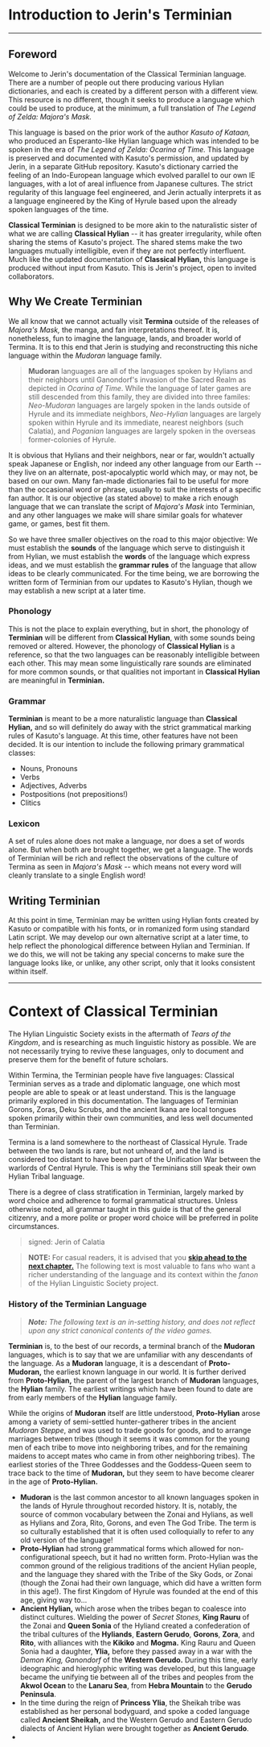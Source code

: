 # Introduction to Jerin's Terminian
---

## Foreword

Welcome to Jerin's documentation of the Classical Terminian language. There are a number of people out there producing various Hylian dictionaries, and each is created by a different person with a different view. This resource is no different, though it seeks to produce a language which could be used to produce, at the minimum, a full translation of _The Legend of Zelda: Majora's Mask._

This language is based on the prior work of the author _Kasuto of Kataan,_ who produced an Esperanto-like Hylian language which was intended to be spoken in the era of _The Legend of Zelda: Ocarina of Time._ This language is preserved and documented with Kasuto's permission, and updated by Jerin, in a separate GitHub repository. Kasuto's dictionary carried the feeling of an Indo-European language which evolved parallel to our own IE languages, with a lot of areal influence from Japanese cultures. The strict regularity of this language feel engineered, and Jerin actually interprets it as a language engineered by the King of Hyrule based upon the already spoken languages of the time.

**Classical Terminian** is designed to be more akin to the naturalistic sister of what we are calling **Classical Hylian** -- it has greater irregularity, while often sharing the stems of Kasuto's project. The shared stems make the two languages mutually intelligible, even if they are not perfectly interfluent. Much like the updated documentation of **Classical Hylian,** this language is produced without input from Kasuto. This is Jerin's project, open to invited collaborators.

## Why We Create Terminian

We all know that we cannot actually visit **Termina** outside of the releases of _Majora's Mask,_ the manga, and fan interpretations thereof. It is, nonetheless, fun to imagine the language, lands, and broader world of Termina. It is to this end that Jerin is studying and reconstructing this niche language within the _Mudoran_ language family.

> **Mudoran** languages are all of the languages spoken by Hylians and their neighbors until Ganondorf's invasion of the Sacred Realm as depicted in _Ocarina of Time_. While the language of later games are still descended from this family, they are divided into three familes: _Neo-Mudoran_ languages are largely spoken in the lands outside of Hyrule and its immediate neighbors, _Neo-Hylian_ languages are largely spoken within Hyrule and its immediate, nearest neighbors (such Calatia), and _Poganian_ languages are largely spoken in the overseas former-colonies of Hyrule.

It is obvious that Hylians and their neighbors, near or far, wouldn't actually speak Japanese or English, nor indeed any other language from our Earth -- they live on an alternate, post-apocalyptic world which may, or may not, be based on our own. Many fan-made dictionaries fail to be useful for more than the occasional word or phrase, usually to suit the interests of a specific fan author. It is our objective (as stated above) to make a rich enough language that we can translate the script of _Majora's Mask_ into Terminian, and any other languages we make will share similar goals for whatever game, or games, best fit them.

So we have three smaller objectives on the road to this major objective: We must establish the **sounds** of the language which serve to distinguish it from Hylian, we must establish the **words** of the language which express ideas, and we must establish the **grammar rules** of the language that allow ideas to be clearly communicated. For the time being, we are borrowing the written form of Terminian from our updates to Kasuto's Hylian, though we may establish a new script at a later time.

### Phonology

This is not the place to explain everything, but in short, the phonology of **Terminian** will be different from **Classical Hylian**, with some sounds being removed or altered. However, the phonology of **Classical Hylian** is a reference, so that the two languages can be reasonably intelligible between each other. This may mean some linguistically rare sounds are eliminated for more common sounds, or that qualities not important in **Classical Hylian** are meaningful in **Terminian.**

### Grammar

**Terminian** is meant to be a more naturalistic language than **Classical Hylian,** and so will definitely do away with the strict grammatical marking rules of Kasuto's language. At this time, other features have not been decided. It is our intention to include the following primary grammatical classes:

+ Nouns, Pronouns
+ Verbs
+ Adjectives, Adverbs
+ Postpositions (not prepositions!)
+ Clitics

### Lexicon

A set of rules alone does not make a language, nor does a set of words alone. But when both are brought together, we get a language. The words of Terminian will be rich and reflect the observations of the culture of Termina as seen in _Majora's Mask_ -- which means not every word will cleanly translate to a single English word!

## Writing Terminian

At this point in time, Terminian may be written using Hylian fonts created by Kasuto or compatible with his fonts, or in romanized form using standard Latin script. We may develop our own alternative script at a later time, to help reflect the phonological difference between Hylian and Terminian. If we do this, we will not be taking any special concerns to make sure the language looks like, or unlike, any other script, only that it looks consistent within itself.

---
# Context of Classical Terminian

The Hylian Linguistic Society exists in the aftermath of _Tears of the Kingdom_, and is researching as much linguistic history as possible. We are not necessarily trying to revive these languages, only to document and preserve them for the benefit of future scholars.

Within Termina, the Terminian people have five languages: Classical Terminian serves as a trade and diplomatic language, one which most people are able to speak or at least understand. This is the language primarily explored in this documentation. The languages of Terminian Gorons, Zoras, Deku Scrubs, and the ancient Ikana are local tongues spoken primarily within their own communities, and less well documented than Terminian.

Termina is a land somewhere to the northeast of Classical Hyrule. Trade between the two lands is rare, but not unheard of, and the land is considered too distant to have been part of the Unification War between the warlords of Central Hyrule. This is why the Terminians still speak their own Hylian Tribal language.

There is a degree of class stratification in Terminian, largely marked by word choice and adherence to formal grammatical structures. Unless otherwise noted, all grammar taught in this guide is that of the general citizenry, and a more polite or proper word choice will be preferred in polite circumstances.

> signed: Jerin of Calatia

> **NOTE:** For casual readers, it is advised that you **[skip ahead to the next chapter.](grammar/basic/02_how_to_speak_and_type)** The following text is most valuable to fans who want a richer understanding of the language and its context within the _fanon_ of the Hylian Linguistic Society project.

### History of the Terminian Language

> _**Note:** The following text is an in-setting history, and does not reflect upon any strict canonical contents of the video games._

**Terminian** is, to the best of our records, a terminal branch of the **Mudoran** languages, which is to say that we are unfamiliar with any descendants of the language. As a **Mudoran** language, it is a descendant of **Proto-Mudoran,** the earliest known language in our world. It is further derived from **Proto-Hylian,** the parent of the largest branch of **Mudoran** languages, the **Hylian** family. The earliest writings which have been found to date are from early members of the **Hylian** language family.

While the origins of **Mudoran** itself are little understood, **Proto-Hylian** arose among a variety of semi-settled hunter-gatherer tribes in the ancient _Mudoran Steppe_, and was used to trade goods for goods, and to arrange marriages between tribes (though it seems it was common for the young men of each tribe to move into neighboring tribes, and for the remaining maidens to accept mates who came in from other neighboring tribes). The earliest stories of the Three Goddesses and the Goddess-Queen seem to trace back to the time of **Mudoran,** but they seem to have become clearer in the age of **Proto-Hylian.**

+ **Mudoran** is the last common ancestor to all known languages spoken in the lands of Hyrule throughout recorded history. It is, notably, the source of common vocabulary between the Zonai and Hylians, as well as Hylians and Zora, Rito, Gorons, and even The God Tribe. The term is so culturally established that it is often used colloquially to refer to any old version of the language!
+ **Proto-Hylian** had strong grammatical forms which allowed for non-configurational speech, but it had no written form. Proto-Hylian was the common ground of the religious traditions of the ancient Hylian people, and the language they shared with the Tribe of the Sky Gods, or Zonai (though the Zonai had their own language, which did have a written form in this age!). The first Kingdom of Hyrule was founded at the end of this age, giving way to...
+ **Ancient Hylian,** which arose when the tribes began to coalesce into distinct cultures. Wielding the power of _Secret Stones,_ **King Rauru** of the Zonai and **Queen Sonia** of the Hyliand created a confederation of the tribal cultures of the **Hyliands**, **Eastern Gerudo**, **Gorons**, **Zora**, and **Rito**, with alliances with the **Kikiko** and **Mogma.** King Rauru and Queen Sonia had a daughter, **Ylia,** before they passed away in a war with the *Demon King, Ganondorf* of the **Western Gerudo.** During this time, early ideographic and hieroglyphic writing was developed, but this language became the unifying tie between all of the tribes and peoples from the **Akwol Ocean** to the **Lanaru Sea**, from **Hebra Mountain** to the **Gerudo Peninsula**.
+ In the time during the reign of **Princess Ylia**, the Sheikah tribe was established as her personal bodyguard, and spoke a coded language called **Ancient Sheikah,** and the Western Gerudo and Eastern Gerudo dialects of Ancient Hylian were brought together as **Ancient Gerudo**.
+ 